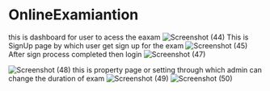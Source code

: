 # OnlineExamiantion
this is dashboard for user to acess the eaxam
![Screenshot (44)](https://user-images.githubusercontent.com/63060370/104005719-8fefcb00-51cb-11eb-9511-db56898f4f75.png)
This is SignUp page by which user get sign up for the exam
![Screenshot (45)](https://user-images.githubusercontent.com/63060370/104005743-9a11c980-51cb-11eb-8bf3-c044a5f59478.png)
After sign process completed then login 
![Screenshot (47)](https://user-images.githubusercontent.com/63060370/104005747-9b42f680-51cb-11eb-8230-8f718dcd6323.png)

![Screenshot (48)](https://user-images.githubusercontent.com/63060370/104005752-9c742380-51cb-11eb-83be-07517a10fb01.png)
this is property page or setting through which admin can change the duration of exam
![Screenshot (49)](https://user-images.githubusercontent.com/63060370/104005759-9da55080-51cb-11eb-9d90-c3b51adef746.png)
![Screenshot (50)](https://user-images.githubusercontent.com/63060370/104005761-9e3de700-51cb-11eb-8837-24540b5a8b29.png)
